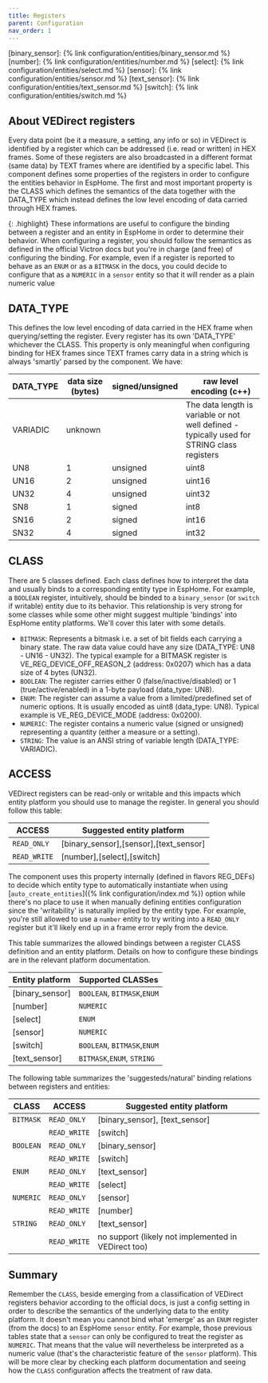 ```yaml
---
title: Registers
parent: Configuration
nav_order: 1
---
```


[binary_sensor]: {% link configuration/entities/binary_sensor.md %}
[number]: {% link configuration/entities/number.md %}
[select]: {% link configuration/entities/select.md %}
[sensor]: {% link configuration/entities/sensor.md %}
[text_sensor]: {% link configuration/entities/text_sensor.md %}
[switch]: {% link configuration/entities/switch.md %}

## About VEDirect registers

Every data point (be it a measure, a setting, any info or so) in VEDirect is identified by a register which can be addressed (i.e. read or written) in HEX frames. Some of these registers are also broadcasted in a different format (same data) by TEXT frames where are identified by a specific label.
This component defines some properties of the registers in order to configure the entities behavior in EspHome. The first and most important property is the CLASS which defines the semantics of the data together with the DATA_TYPE which instead defines the low level encoding of data carried through HEX frames.

{: .highlight}
These informations are useful to configure the binding between a register and an entity in EspHome in order to determine their behavior. When configuring a register, you should follow the semantics as defined in the official Victron docs but you're in charge (and free) of configuring the binding. For example, even if a register is reported to behave as an `ENUM` or as a `BITMASK` in the docs, you could decide to configure that as a `NUMERIC` in a `sensor` entity so that it will render as a plain numeric value

## DATA_TYPE

This defines the low level encoding of data carried in the HEX frame when querying/setting the register. Every register has its own 'DATA_TYPE' whichever the CLASS. This property is only meaningful when configuring binding for HEX frames since TEXT frames carry data in a string which is always 'smartly' parsed by the component.
We have:

| DATA_TYPE | data size (bytes) | signed/unsigned | raw level encoding (c++)                                                                    |
| --------- | ----------------- | --------------- | ------------------------------------------------------------------------------------------- |
| VARIADIC  | unknown           |                 | The data length is variable or not well defined - typically used for STRING class registers |
| UN8       | 1                 | unsigned        | uint8                                                                                       |
| UN16      | 2                 | unsigned        | uint16                                                                                      |
| UN32      | 4                 | unsigned        | uint32                                                                                      |
| SN8       | 1                 | signed          | int8                                                                                        |
| SN16      | 2                 | signed          | int16                                                                                       |
| SN32      | 4                 | signed          | int32                                                                                       |

## CLASS

There are 5 classes defined. Each class defines how to interpret the data and usually binds to a corresponding entity type in EspHome. For example, a `BOOLEAN` register, intuitively, should be binded to a `binary_sensor` (or `switch` if writable) entity due to its behavior. This relationship is very strong for some classes while some other might suggest multiple 'bindings' into EspHome entity platforms. We'll cover this later with some details.

- `BITMASK`: Represents a bitmask i.e. a set of bit fields each carrying a binary state. The raw data value could have any size (DATA_TYPE: UN8 - UN16 - UN32). The typical example for a BITMASK register is VE_REG_DEVICE_OFF_REASON_2 (address: 0x0207) which has a data size of 4 bytes (UN32).
- `BOOLEAN`: The register carries either 0 (false/inactive/disabled) or 1 (true/active/enabled) in a 1-byte payload (data_type: UN8).
- `ENUM`: The register can assume a value from a limited/predefined set of numeric options. It is usually encoded as uint8 (data_type: UN8). Typical example is VE_REG_DEVICE_MODE (address: 0x0200).
- `NUMERIC`: The register contains a numeric value (signed or unsigned) representing a quantity (either a measure or a setting).
- `STRING`: The value is an ANSI string of variable length (DATA_TYPE: VARIADIC).

## ACCESS

VEDirect registers can be read-only or writable and this impacts which entity platform you should use to manage the register. In general you should follow this table:

| ACCESS       | Suggested entity platform              |
| ------------ | -------------------------------------- |
| `READ_ONLY`  | [binary_sensor],[sensor],[text_sensor] |
| `READ_WRITE` | [number],[select],[switch]             |

The component uses this property internally (defined in flavors REG_DEFs) to decide which entity type to automatically instantiate when using [`auto_create_entities`]({% link configuration/index.md %}) option while there's no place to use it when manually defining entities configuration since the 'writability' is naturally implied by the entity type.
For example, you're still allowed to use a `number` entity to try writing into a `READ_ONLY` register but it'll likely end up in a frame error reply from the device.

This table summarizes the allowed bindings between a register CLASS definition and an entity platform. Details on how to configure these bindings are in the relevant platform documentation.

| Entity platform | Supported CLASSes           |
| --------------- | --------------------------- |
| [binary_sensor] | `BOOLEAN`, `BITMASK`,`ENUM` |
| [number]        | `NUMERIC`                   |
| [select]        | `ENUM`                      |
| [sensor]        | `NUMERIC`                   |
| [switch]        | `BOOLEAN`, `BITMASK`,`ENUM` |
| [text_sensor]   | `BITMASK`,`ENUM`, `STRING`  |

The following table summarizes the 'suggesteds/natural' binding relations between registers and entities:

| CLASS     | ACCESS       | Suggested entity platform                           |
| --------- | ------------ | --------------------------------------------------- |
| `BITMASK` | `READ_ONLY`  | [binary_sensor], [text_sensor]                      |
|           | `READ_WRITE` | [switch]                                            |
| `BOOLEAN` | `READ_ONLY`  | [binary_sensor]                                     |
|           | `READ_WRITE` | [switch]                                            |
| `ENUM`    | `READ_ONLY`  | [text_sensor]                                       |
|           | `READ_WRITE` | [select]                                            |
| `NUMERIC` | `READ_ONLY`  | [sensor]                                            |
|           | `READ_WRITE` | [number]                                            |
| `STRING`  | `READ_ONLY`  | [text_sensor]                                       |
|           | `READ_WRITE` | no support (likely not implemented in VEDirect too) |

## Summary

Remember the `CLASS`, beside emerging from a classification of VEDirect registers behavior according to the official docs, is just a config setting in order to describe the semantics of the underlying data to the entity platform. It doesn't mean you cannot bind what 'emerge' as an `ENUM` register (from the docs) to an EspHome `sensor` entity. For example, those previous tables state that a `sensor` can only be configured to treat the register as `NUMERIC`. That means that the value will nevertheless be interpreted as a numeric value (that's the characteristic feature of the `sensor` platform).
This will be more clear by checking each platform documentation and seeing how the `CLASS` configuration affects the treatment of raw data.
